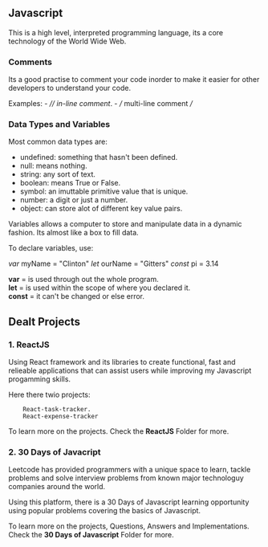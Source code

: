 ## Javascript

This is a high level, interpreted programming language, its a core technology of the World Wide Web.

### Comments

Its a good practise to comment your code inorder to make it easier for other developers to understand your code.

Examples:
        - *// in-line comment*.
        - */* multi-line
           comment */*

### Data Types and Variables

Most common data types are:

* undefined: something that hasn't been defined.
* null: means nothing. 
* string: any sort of text.
* boolean: means True or False.
* symbol: an imuttable primitive value that is unique.
* number: a digit or just a number.
* object: can store alot of different key value pairs.

Variables allows a computer to store and manipulate data in a dynamic fashion.
Its almost like a box to fill data.

To declare variables, use: 

*var* myName = "Clinton"
*let* ourName = "Gitters"
*const* pi = 3.14
    
**var** = is used through out the whole program. <br>
**let** = is used within the scope of where you declared it. <br>
**const** = it can't be changed or else error. <br>

## Dealt Projects

### 1. ReactJS

Using React framework and its libraries to create functional, fast and relieable applications that can assist users while improving my Javascript progamming skills.

Here there twio projects:

        React-task-tracker.
        React-expense-tracker

To learn more on the projects. Check the **ReactJS** Folder for more.


### 2. 30 Days of Javacript

Leetcode has provided programmers with a unique space to learn, tackle problems and solve interview problems from known major technologuy companies around the world.

Using this platform, there is a 30 Days of Javascript learning opportunity using popular problems covering the basics of Javascript.

To learn more on the projects, Questions, Answers and Implementations. Check the **30 Days of Javascript** Folder for more.